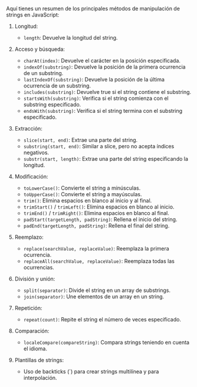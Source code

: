 Aquí tienes un resumen de los principales métodos de manipulación de strings en JavaScript:

1. Longitud:
   - `length`: Devuelve la longitud del string.

2. Acceso y búsqueda:
   - `charAt(index)`: Devuelve el carácter en la posición especificada.
   - `indexOf(substring)`: Devuelve la posición de la primera ocurrencia de un substring.
   - `lastIndexOf(substring)`: Devuelve la posición de la última ocurrencia de un substring.
   - `includes(substring)`: Devuelve true si el string contiene el substring.
   - `startsWith(substring)`: Verifica si el string comienza con el substring especificado.
   - `endsWith(substring)`: Verifica si el string termina con el substring especificado.

3. Extracción:
   - `slice(start, end)`: Extrae una parte del string.
   - `substring(start, end)`: Similar a slice, pero no acepta índices negativos.
   - `substr(start, length)`: Extrae una parte del string especificando la longitud.

4. Modificación:
   - `toLowerCase()`: Convierte el string a minúsculas.
   - `toUpperCase()`: Convierte el string a mayúsculas.
   - `trim()`: Elimina espacios en blanco al inicio y al final.
   - `trimStart()` / `trimLeft()`: Elimina espacios en blanco al inicio.
   - `trimEnd()` / `trimRight()`: Elimina espacios en blanco al final.
   - `padStart(targetLength, padString)`: Rellena el inicio del string.
   - `padEnd(targetLength, padString)`: Rellena el final del string.

5. Reemplazo:
   - `replace(searchValue, replaceValue)`: Reemplaza la primera ocurrencia.
   - `replaceAll(searchValue, replaceValue)`: Reemplaza todas las ocurrencias.

6. División y unión:
   - `split(separator)`: Divide el string en un array de substrings.
   - `join(separator)`: Une elementos de un array en un string.

7. Repetición:
   - `repeat(count)`: Repite el string el número de veces especificado.

8. Comparación:
   - `localeCompare(compareString)`: Compara strings teniendo en cuenta el idioma.

9. Plantillas de strings:
   - Uso de backticks (`) para crear strings multilínea y para interpolación.

 